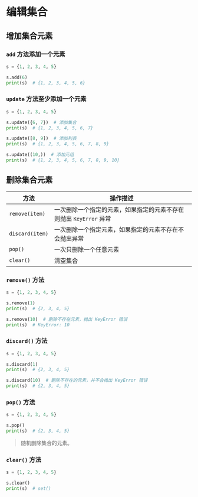 # 编辑集合

## 增加集合元素

### `add` 方法添加一个元素

```python
s = {1, 2, 3, 4, 5}

s.add(6)
print(s)  # {1, 2, 3, 4, 5, 6}
```

### `update` 方法至少添加一个元素

```python
s = {1, 2, 3, 4, 5}

s.update({6, 7})  # 添加集合
print(s)  # {1, 2, 3, 4, 5, 6, 7}

s.update([8, 9])  # 添加列表
print(s)  # {1, 2, 3, 4, 5, 6, 7, 8, 9}

s.update((10,))  # 添加元组
print(s)  # {1, 2, 3, 4, 5, 6, 7, 8, 9, 10}
```

## 删除集合元素

| 方法 | 操作描述 |
|--|-----|
| `remove(item)` | 一次删除一个指定的元素，如果指定的元素不存在则抛出 `KeyError` 异常 |
| `discard(item)` | 一次删除一个指定元素，如果指定的元素不存在不会抛出异常 |
| `pop()` | 一次只删除一个任意元素 |
| `clear()` | 清空集合 |

### `remove()` 方法

```python
s = {1, 2, 3, 4, 5}

s.remove(1)
print(s)  # {2, 3, 4, 5}

s.remove(10)  # 删除不存在元素，抛出 KeyError 错误
print(s)  # KeyError: 10
```

### `discard()` 方法

```python
s = {1, 2, 3, 4, 5}

s.discard(1)
print(s)  # {2, 3, 4, 5}

s.discard(10)  # 删除不存在的元素，并不会抛出 KeyError 错误
print(s)  # {2, 3, 4, 5}
```

### `pop()` 方法

```python
s = {1, 2, 3, 4, 5}

s.pop()
print(s)  # {2, 3, 4, 5}
```

> 随机删除集合的元素。

### `clear()` 方法

```python
s = {1, 2, 3, 4, 5}

s.clear()
print(s)  # set()
```